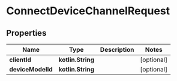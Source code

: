 
# ConnectDeviceChannelRequest

## Properties
| Name | Type | Description | Notes |
| ------------ | ------------- | ------------- | ------------- |
| **clientId** | **kotlin.String** |  |  [optional] |
| **deviceModelId** | **kotlin.String** |  |  [optional] |




